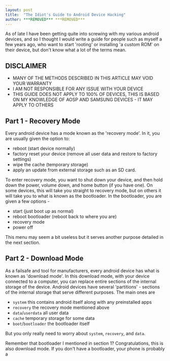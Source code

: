 ```yaml
---
layout: post
title:  "The Idiot's Guide to Android Device Hacking"
author: ***REMOVED*** ***REMOVED***
---
```


As of late I have been getting quite into screwing with my various android devices, and so I thought I would write a guide for people such as myself a few years ago, who want to start 'rooting' or installing 'a custom ROM' on their device, but don't know what a lot of the terms mean.

## DISCLAIMER

* MANY OF THE METHODS DESCRIBED IN THIS ARTICLE MAY VOID YOUR WARRANTY
* I AM NOT RESPONSIBLE FOR ANY ISSUE WITH YOUR DEVICE
* THIS GUIDE DOES NOT APPLY TO 100% OF DEVICES, THIS IS BASED ON MY KNOWLEDGE OF AOSP AND SAMSUNG DEVICES - IT MAY APPLY TO OTHERS

## Part 1 - Recovery Mode

Every android device has a mode known as the 'recovery mode'. In it, you are usually given the option to:

* reboot (start device normally)
* factory reset your device (remove all user data and restore to factory settings)
* wipe the cache (temporary storage)
* apply an update from external storage such as an SD card. 

To enter recovery mode, you want to shut down your device, and then hold down the power, volume down, and home button (if you have one). On some devices, this will take you straight to recovery mode, but on others it will take you to what is known as the bootloader. In the bootloader, you are given a few options - 

* start (just boot up as normal)
* reboot bootloader (reboot back to where you are)
* recovery mode
* power off

This menu may seem a bit useless but it serves another purpose detailed in the next section.

## Part 2 - Download Mode

As a failsafe and tool for manufacturers, every android device has what is known as 'download mode'. In this download mode, with your device connected to a computer, you can replace entire sections of the internal storage of the device. Android devices have several 'partitions' - sections of the internal storage that serve different purposes. The main ones are

* `system` this contains android itself along with any preinstalled apps
* `recovery` the recovery mode mentioned above
* `data`/`userdata` all user data
* `cache` temporary storage for some data
* `boot`/`bootloader` the bootloader itself

But you only really need to worry about `system`, `recovery`, and `data`.

Remember that bootloader I mentioned in section 1? Congratulations, this is also download mode. If you don't have a bootloader, your phone is probably a 